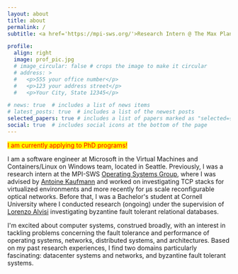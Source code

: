 ```yaml
---
layout: about
title: about
permalink: /
subtitle: <a href='https://mpi-sws.org/'>Research Intern @ The Max Planck Institute For Software Systems</a>.

profile:
  align: right
  image: prof_pic.jpg
  # image_circular: false # crops the image to make it circular
  # address: >
  #   <p>555 your office number</p>
  #   <p>123 your address street</p>
  #   <p>Your City, State 12345</p>

# news: true  # includes a list of news items
# latest_posts: true  # includes a list of the newest posts
selected_papers: true # includes a list of papers marked as "selected={true}"
social: true  # includes social icons at the bottom of the page
---
```

<mark><span style="color: red">I am currently applying to PhD programs!</span></mark>


I am a software engineer at Microsoft in the Virtual Machines and Containers/Linux on Windows team, located in Seattle. Previously, I was a research intern at the MPI-SWS [Operating Systems Group](https://os.mpi-sws.org/), where I was advised by [Antoine Kaufmann](https://people.mpi-sws.org/~antoinek/index.html) and worked on investigating TCP stacks for virtualized environments and more recently for μs scale reconfigurable optical networks. Before that, I was a Bachelor's student at Cornell University where I conducted research (ongoing) under the supervision of [Lorenzo Alvisi](https://www.cs.cornell.edu/lorenzo/) investigating byzantine fault tolerant relational databases. 


I'm excited about computer systems, construed broadly, with an interest in tackling problems concerning the fault tolerance and performance of operating systems, networks, distributed systems, and architectures. Based on my past research experiences, I find two domains particularly fascinating: datacenter systems and networks, and byzantine fault tolerant systems.

